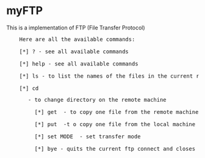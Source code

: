 # myFTP

This is a implementation of FTP (File Transfer Protocol)

<pre>
	Here are all the available commands:
    
    [*] ? - see all available commands

    [*] help - see all available commands

    [*] ls - to list the names of the files in the current remote directory

    [*] cd <dir>  - to change directory on the remote machine

    [*] get <filename> - to copy one file from the remote machine to the local machine

    [*] put <filename> -t o copy one file from the local machine to the remote machine

    [*] set MODE <binry/ascii> - set transfer mode <binary/ascii>

    [*] bye - quits the current ftp connect and closes appliation
</pre>